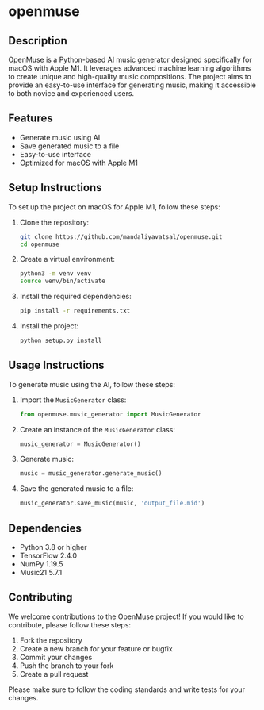 # openmuse

## Description
OpenMuse is a Python-based AI music generator designed specifically for macOS with Apple M1. It leverages advanced machine learning algorithms to create unique and high-quality music compositions. The project aims to provide an easy-to-use interface for generating music, making it accessible to both novice and experienced users.

## Features
- Generate music using AI
- Save generated music to a file
- Easy-to-use interface
- Optimized for macOS with Apple M1

## Setup Instructions
To set up the project on macOS for Apple M1, follow these steps:

1. Clone the repository:
   ```bash
   git clone https://github.com/mandaliyavatsal/openmuse.git
   cd openmuse
   ```

2. Create a virtual environment:
   ```bash
   python3 -m venv venv
   source venv/bin/activate
   ```

3. Install the required dependencies:
   ```bash
   pip install -r requirements.txt
   ```

4. Install the project:
   ```bash
   python setup.py install
   ```

## Usage Instructions
To generate music using the AI, follow these steps:

1. Import the `MusicGenerator` class:
   ```python
   from openmuse.music_generator import MusicGenerator
   ```

2. Create an instance of the `MusicGenerator` class:
   ```python
   music_generator = MusicGenerator()
   ```

3. Generate music:
   ```python
   music = music_generator.generate_music()
   ```

4. Save the generated music to a file:
   ```python
   music_generator.save_music(music, 'output_file.mid')
   ```

## Dependencies
- Python 3.8 or higher
- TensorFlow 2.4.0
- NumPy 1.19.5
- Music21 5.7.1

## Contributing
We welcome contributions to the OpenMuse project! If you would like to contribute, please follow these steps:

1. Fork the repository
2. Create a new branch for your feature or bugfix
3. Commit your changes
4. Push the branch to your fork
5. Create a pull request

Please make sure to follow the coding standards and write tests for your changes.

